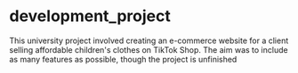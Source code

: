 # development_project
This university project involved creating an e-commerce website for a client selling affordable children's clothes on TikTok Shop. The aim was to include as many features as possible, though the project is unfinished
